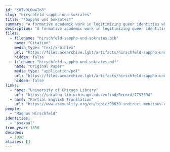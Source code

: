```yaml
---
id: "KVTv9LGw4ToR"
slug: "hirschfeld-sappho-und-sokrates"
title: "*Sappho und Sokrates*"
summary: "A formative academic work in legitimizing queer identities which recognizes asexual people"
description: "A formative academic work in legitimizing queer identities which recognizes asexual people under the label \"anesthesia sexualis\""
files:
  - filename: "hirschfeld-sappho-und-sokrates.bib"
    name: "Citation"
    media_type: "text/x-bibtex"
    url: "https://files.acearchive.lgbt/artifacts/hirschfeld-sappho-und-sokrates/hirschfeld-sappho-und-sokrates.bib"
    hidden: false
  - filename: "hirschfeld-sappho-und-sokrates.pdf"
    name: "Original Paper"
    media_type: "application/pdf"
    url: "https://files.acearchive.lgbt/artifacts/hirschfeld-sappho-und-sokrates/hirschfeld-sappho-und-sokrates.pdf"
    hidden: false
links:
  - name: "University of Chicago Library"
    url: "https://catalog.lib.uchicago.edu/vufind/Record/7797394"
  - name: "Partial English Translation"
    url: "https://www.asexuality.org/en/topic/98639-indirect-mentions-of-asexuality-in-magnus-hirschfelds-books/"
people:
  - "Magnus Hirschfeld"
identities:
  - "asexual"
from_year: 1896
decades:
  - 1890
aliases: []
---
```

